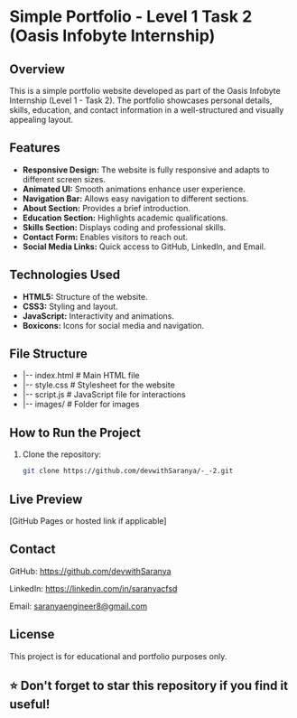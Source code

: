 # Simple Portfolio - Level 1 Task 2 (Oasis Infobyte Internship)

## Overview

This is a simple portfolio website developed as part of the Oasis Infobyte Internship (Level 1 - Task 2). The portfolio showcases personal details, skills, education, and contact information in a well-structured and visually appealing layout.

## Features

- **Responsive Design:** The website is fully responsive and adapts to different screen sizes.
- **Animated UI:** Smooth animations enhance user experience.
- **Navigation Bar:** Allows easy navigation to different sections.
- **About Section:** Provides a brief introduction.
- **Education Section:** Highlights academic qualifications.
- **Skills Section:** Displays coding and professional skills.
- **Contact Form:** Enables visitors to reach out.
- **Social Media Links:** Quick access to GitHub, LinkedIn, and Email.

## Technologies Used

- **HTML5:** Structure of the website.
- **CSS3:** Styling and layout.
- **JavaScript:** Interactivity and animations.
- **Boxicons:** Icons for social media and navigation.

## File Structure
- |-- index.html        # Main HTML file
- |-- style.css         # Stylesheet for the website
- |-- script.js         # JavaScript file for interactions
- |-- images/           # Folder for images


## How to Run the Project

1. Clone the repository:
   ```bash
   git clone https://github.com/devwithSaranya/-_-2.git

## Live Preview
[GitHub Pages or hosted link if applicable]

## Contact
GitHub: https://github.com/devwithSaranya

LinkedIn: https://linkedin.com/in/saranyacfsd

Email: saranyaengineer8@gmail.com

## License
This project is for educational and portfolio purposes only.

## ⭐ Don't forget to star this repository if you find it useful!


